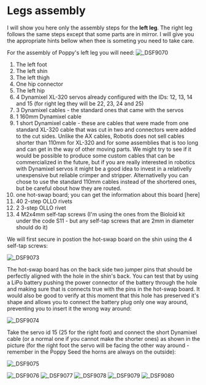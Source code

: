 # Legs assembly

I will show you here only the assembly steps for the **left leg**. The right leg follows the same steps except that some parts are in mirror. I will give you the appropriate hints bellow when thee is someting you need to take care.

For the assembly of Poppy's left leg you will need:
![_DSF9070](./img/_DSF9070.JPG)

1. The left foot
2. The left shin
3. The left thigh
4. One hip connector
5. The left hip
6. 4 Dynamixel XL-320 servos already configured with the IDs: 12, 13, 14 and 15 (for right leg they will be 22, 23, 24 and 25)
7. 3 Dynamixel cables - the standard ones that came with the servos
8. 1 160mm Dynamixel cable
9. 1 short Dynamixel cable - these are cables that were made from one standard XL-320 cable that was cut in two and connectors were added to the cut sides. Unlike the AX cables, Robotis does not sell cables shorter than 110mm for XL-320 and for some assemblies that is too long and can get in the way of other moving parts. We might try to see if it would be possible to produce some custom cables that can be commercialized in the future, but if you are really interested in robotics with Dynamixel servos it might be a good idea to invest in a relativelly unexpensive but reliable crimper and stripper. Alternativelly you can chose to use the standard 110mm cables instead of the shortered ones, but be careful obout how they are routed.
10. one hot-swap board; you can get the information about this board [here]
11. 40 2-step OLLO rivets
12. 2 3-step OLLO rivet
13. 4 M2x4mm self-tap screws (I'm using the ones from the Bioloid kit under the code S11 - but any self-tap screws that are 2mm in diameter should do it)

We will first secure in postion the hot-swap board on the shin using the 4 self-tap screws:

![_DSF9073](./img/_DSF9073.JPG)

The  hot-swap board has on the back side two jumper pins that should be perfectly aligned with the hole in the shin's back. You can test that by using a LiPo battery pushing the power connector of the battery through the hole and making sure that is connects true with the pins in the hot-swap board. It would also be good to verify at this moment that this hole has preserved it's shape and allows you to connect the battery plug only one way around, preventing you to insert it the wrong way around:

![_DSF9074](./img/_DSF9074.JPG)

Take the servo id 15 (25 for the right foot) and connect the short Dynamixel cable (or a normal one if you cannot make the shorter ones) as shown in the picture (for the right foot the servo will be facing the other way around - remember in the Poppy Seed the horns are always on the outside):

![_DSF9075](./img/_DSF9075.JPG)


![_DSF9076](./img/_DSF9076.JPG)
![_DSF9077](./img/_DSF9077.JPG)
![_DSF9078](./img/_DSF9078.JPG)
![_DSF9079](./img/_DSF9079.JPG)
![_DSF9080](./img/_DSF9080.JPG)


